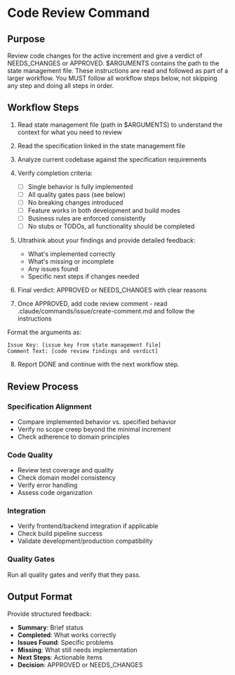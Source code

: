 # Code Review Command

## Purpose

Review code changes for the active increment and give a verdict of NEEDS_CHANGES or APPROVED.
$ARGUMENTS contains the path to the state management file.
These instructions are read and followed as part of a larger workflow.
You MUST follow all workflow steps below, not skipping any step and doing all steps in order.

## Workflow Steps

1. Read state management file (path in $ARGUMENTS) to understand the context for what you need to review

2. Read the specification linked in the state management file

3. Analyze current codebase against the specification requirements

4. Verify completion criteria:
    - [ ] Single behavior is fully implemented
    - [ ] All quality gates pass (see below)
    - [ ] No breaking changes introduced
    - [ ] Feature works in both development and build modes
    - [ ] Business rules are enforced consistently
    - [ ] No stubs or TODOs, all functionality should be completed

5. Ultrathink about your findings and provide detailed feedback:
    - What's implemented correctly
    - What's missing or incomplete
    - Any issues found
    - Specific next steps if changes needed

6. Final verdict: APPROVED or NEEDS_CHANGES with clear reasons

7. Once APPROVED, add code review comment - read .claude/commands/issue/create-comment.md and follow the instructions

Format the arguments as:
```
Issue Key: [issue key from state management file]
Comment Text: [code review findings and verdict]
```

8. Report DONE and continue with the next workflow step.

## Review Process

### Specification Alignment
- Compare implemented behavior vs. specified behavior
- Verify no scope creep beyond the minimal increment
- Check adherence to domain principles

### Code Quality
- Review test coverage and quality
- Check domain model consistency
- Verify error handling
- Assess code organization

### Integration
- Verify frontend/backend integration if applicable
- Check build pipeline success
- Validate development/production compatibility

### Quality Gates

Run all quality gates and verify that they pass.

## Output Format

Provide structured feedback:
- **Summary**: Brief status
- **Completed**: What works correctly
- **Issues Found**: Specific problems
- **Missing**: What still needs implementation
- **Next Steps**: Actionable items
- **Decision**: APPROVED or NEEDS_CHANGES
